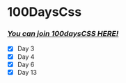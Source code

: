 # **100DaysCss**

### [*You can join 100daysCSS HERE!*](https://100dayscss.com/)
- [x] Day 3
- [x] Day 4
- [x] Day 6
- [x] Day 13
